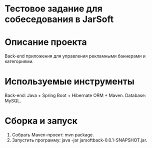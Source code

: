 # Тестовое задание для собеседования в JarSoft

# Описание проекта

Back-end приложения для управления рекламными баннерами и категориями.

# Используемые инструменты

Back-end: Java + Spring Boot + Hibernate ORM + Maven.
Database: MySQL.

# Сборка и запуск

1. Собрать Maven-проект: mvn package.
2. Запустить программу: java -jar jarsoftback-0.0.1-SNAPSHOT.jar.